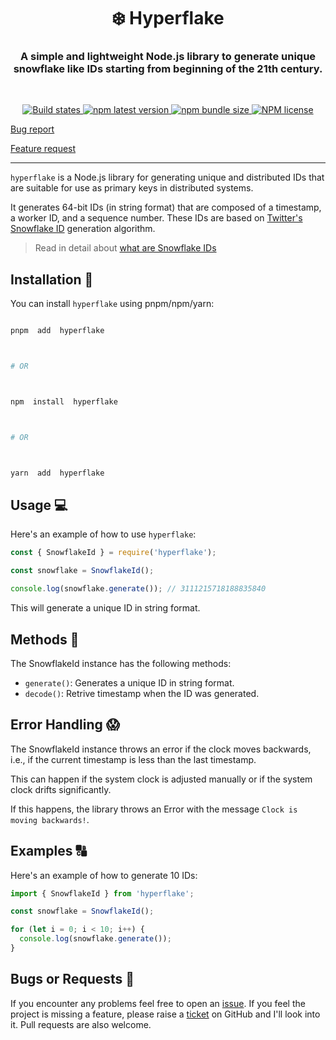 <h1  align="center"  style="border-bottom: none;">❄️ Hyperflake </h1>

<h3  align="center">A simple and lightweight Node.js library to generate unique snowflake like IDs starting from beginning of the 21th century. </h3>

<br  />

<p  align="center">

<a  href="https://github.com/BRAVO68WEB/Hyperflake/actions/workflows/test-and-release.yml">

<img  alt="Build states"  src="https://github.com/BRAVO68WEB/Hyperflake/actions/workflows/test-and-release.yml/badge.svg?branch=main">

</a>

<a  href="https://www.npmjs.com/package/hyperflake">

<img  alt="npm latest version"  src="https://img.shields.io/npm/v/hyperflake/latest.svg">

</a>

<a  href="https://www.npmjs.com/package/hyperflake">

<img  alt="npm bundle size"  src="https://img.shields.io/bundlephobia/min/hyperflake">

</a>
<a  href="https://www.npmjs.com/package/hyperflake">

<img  alt="NPM license"  src="https://img.shields.io/npm/l/hyperflake">

</a>

<p  align="center">

<a  href="https://github.com/BRAVO68WEB/hyperflake/issues/new?template=bug_report.md">Bug report</a>

<a  href="https://github.com/BRAVO68WEB/hyperflake/issues/new?template=feature_request.md">Feature request</a>

</p>

<hr  />

`hyperflake` is a Node.js library for generating unique and distributed IDs that are suitable for use as primary keys in distributed systems.

It generates 64-bit IDs (in string format) that are composed of a timestamp, a worker ID, and a sequence number. These IDs are based on [Twitter's Snowflake ID](https://github.com/twitter-archive/snowflake/tree/snowflake-2010) generation algorithm.

> Read in detail about [what are Snowflake IDs](https://akashrajpurohit.com/blog/snowflake-id-generating-unique-ids-for-distributed-systems/?ref=github-desc)

## Installation 🚀

You can install `hyperflake` using pnpm/npm/yarn:

```bash

pnpm  add  hyperflake



# OR



npm  install  hyperflake



# OR



yarn  add  hyperflake

```

## Usage 💻

Here's an example of how to use `hyperflake`:

```javascript
const { SnowflakeId } = require('hyperflake');

const snowflake = SnowflakeId();

console.log(snowflake.generate()); // 3111215718188835840
```

This will generate a unique ID in string format.

## Methods 🧮

The SnowflakeId instance has the following methods:

- `generate()`: Generates a unique ID in string format.
- `decode()`: Retrive timestamp when the ID was generated.

## Error Handling 😱

The SnowflakeId instance throws an error if the clock moves backwards, i.e., if the current timestamp is less than the last timestamp.

This can happen if the system clock is adjusted manually or if the system clock drifts significantly.

If this happens, the library throws an Error with the message `Clock is moving backwards!`.

## Examples 🔠

Here's an example of how to generate 10 IDs:

```javascript
import { SnowflakeId } from 'hyperflake';

const snowflake = SnowflakeId();

for (let i = 0; i < 10; i++) {
  console.log(snowflake.generate());
}
```

## Bugs or Requests 🐛

If you encounter any problems feel free to open an [issue](https://github.com/bravo68web/hyperflake/issues/new?template=bug_report.md). If you feel the project is missing a feature, please raise a [ticket](https://github.com/bravo68web/hyperflake/new?template=feature_request.md) on GitHub and I'll look into it. Pull requests are also welcome.

